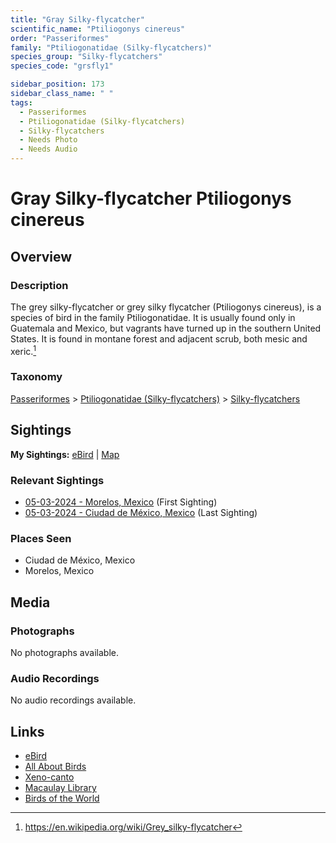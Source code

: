 ```yaml
---
title: "Gray Silky-flycatcher"
scientific_name: "Ptiliogonys cinereus"
order: "Passeriformes"
family: "Ptiliogonatidae (Silky-flycatchers)"
species_group: "Silky-flycatchers"
species_code: "grsfly1"

sidebar_position: 173
sidebar_class_name: " "
tags: 
  - Passeriformes
  - Ptiliogonatidae (Silky-flycatchers)
  - Silky-flycatchers
  - Needs Photo
  - Needs Audio
---
```


# Gray Silky-flycatcher <span className='sci_name'>Ptiliogonys cinereus</span>

## Overview

### Description
The grey silky-flycatcher or grey silky flycatcher (Ptiliogonys cinereus), is a species of bird in the family Ptiliogonatidae. It is usually found only in Guatemala and Mexico, but vagrants have turned up in the southern United States. It is found in montane forest and adjacent scrub, both mesic and xeric.[^1]

[^1]: https://en.wikipedia.org/wiki/Grey_silky-flycatcher

### Taxonomy
[Passeriformes](/tags/passeriformes) > [Ptiliogonatidae (Silky-flycatchers)](/tags/ptiliogonatidae-silky-flycatchers) > [Silky-flycatchers](/tags/silky-flycatchers)


## Sightings

**My Sightings:** [eBird](https://ebird.org/lifelist?r=world&time=life&spp=grsfly1) | [Map](/map?species_code=grsfly1)

### Relevant Sightings

* [05-03-2024 - Morelos, Mexico](https://ebird.org/checklist/S171768259) (First Sighting)
* [05-03-2024 - Ciudad de México, Mexico](https://ebird.org/checklist/S171944247) (Last Sighting)

### Places Seen

* Ciudad de México, Mexico
* Morelos, Mexico



## Media
### Photographs
No photographs available.

### Audio Recordings
No audio recordings available.

## Links
* [eBird](https://ebird.org/species/grsfly1) 
* [All About Birds](https://www.allaboutbirds.org/guide/grsfly1) 
* [Xeno-canto](https://www.xeno-canto.org/species/ptiliogonys-cinereus) 
* [Macaulay Library](https://search.macaulaylibrary.org/catalog?taxonCode=grsfly1&sort=rating_rank_desc)
* [Birds of the World](https://birdsoftheworld.org/bow/species/grsfly1)
